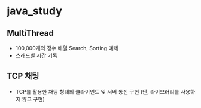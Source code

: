 # java_study

## MultiThread
- 100,000개의 정수 배열 Search, Sorting 예제
- 스래드별 시간 기록

## TCP 채팅
- TCP를 활용한 채팅 형태의 클라이언트 및 서버 통신 구현 (단, 라이브러리를 사용하지 않고 구현)
